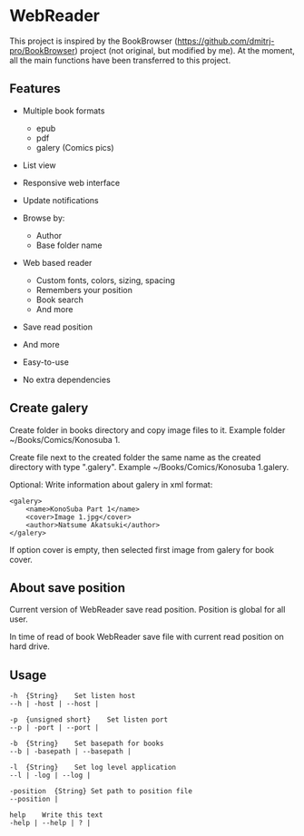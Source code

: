 # WebReader

This project is inspired by the BookBrowser (https://github.com/dmitrj-pro/BookBrowser) project (not original, but modified by me). At the moment, all the main functions have been transferred to this project.

## Features
- Multiple book formats
    - epub
    - pdf
    - galery (Comics pics)
- List view
- Responsive web interface
- Update notifications
- Browse by:
    - Author
    - Base folder name

- Web based reader
    - Custom fonts, colors, sizing, spacing
    - Remembers your position
    - Book search
    - And more
- Save read position
- And more
- Easy-to-use
- No extra dependencies

## Create galery

Create folder in books directory and copy image files to it. Example folder ~/Books/Comics/Konosuba 1.

Create file next to the created folder the same name as the created directory with type ".galery". Example ~/Books/Comics/Konosuba 1.galery.

Optional: Write information about galery in xml format:

```
<galery>
	<name>KonoSuba Part 1</name>
	<cover>Image 1.jpg</cover>
	<author>Natsume Akatsuki</author>
</galery>
```

If option cover is empty, then selected first image from galery for book cover.

## About save position

Current version of WebReader save read position. Position is global for all user. 

In time of read of book WebReader save file with current read position on hard drive.

## Usage

```
-h  {String}	Set listen host
--h | -host | --host | 

-p  {unsigned short}	Set listen port
--p | -port | --port | 

-b  {String}	Set basepath for books
--b | -basepath | --basepath | 

-l  {String}	Set log level application
--l | -log | --log | 

-position  {String}	Set path to position file
--position | 

help 	Write this text
-help | --help | ? | 
```



